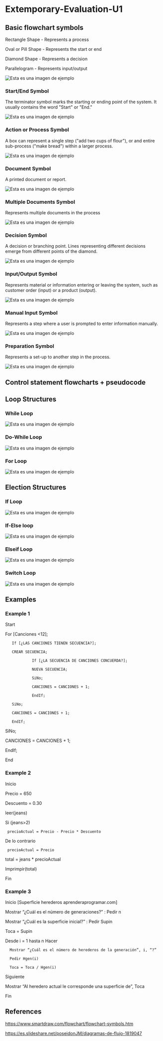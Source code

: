 # Extemporary-Evaluation-U1


## Basic flowchart symbols

Rectangle Shape - Represents a process

Oval or Pill Shape - Represents the start or end

Diamond Shape - Represents a decision

Parallelogram - Represents input/output

![Esta es una imagen de ejemplo](https://wcs.smartdraw.com/flowchart/img/basic-symbols.jpg?bn=15100111789)


### Start/End Symbol
The terminator symbol marks the starting or ending point of the system. It usually contains the word "Start" or "End."

![Esta es una imagen de ejemplo](https://wcs.smartdraw.com/flowchart/img/start-end-flowchart-symbol.png?bn=15100111789)



### Action or Process Symbol
A box can represent a single step ("add two cups of flour"), or and entire sub-process ("make bread") within a larger process.

![Esta es una imagen de ejemplo](https://wcs.smartdraw.com/flowchart/img/action-process-flowchart-symbol.png?bn=15100111789)



### Document Symbol
A printed document or report.

![Esta es una imagen de ejemplo](https://wcs.smartdraw.com/flowchart/img/document-flowchart-symbol.png?bn=15100111789)


### Multiple Documents Symbol
Represents multiple documents in the process

![Esta es una imagen de ejemplo](https://wcs.smartdraw.com/flowchart/img/multiple-document-flowchart-symbol.png?bn=15100111789)


### Decision Symbol
A decision or branching point. Lines representing different decisions emerge from different points of the diamond.

![Esta es una imagen de ejemplo](https://wcs.smartdraw.com/flowchart/img/decision-flowchart-symbol.png?bn=15100111789)


### Input/Output Symbol
Represents material or information entering or leaving the system, such as customer order (input) or a product (output).

![Esta es una imagen de ejemplo](https://wcs.smartdraw.com/flowchart/img/imput-output-flowchart-symbol.png?bn=15100111789)


### Manual Input Symbol
Represents a step where a user is prompted to enter information manually.

![Esta es una imagen de ejemplo](https://wcs.smartdraw.com/flowchart/img/manual-imput-flowchart-symbol.png?bn=15100111789)


### Preparation Symbol
Represents a set-up to another step in the process.

![Esta es una imagen de ejemplo](https://wcs.smartdraw.com/flowchart/img/preparation-flowchart-symbol.png?bn=15100111789)



## Control statement flowcharts + pseudocode 


## Loop Structures

### While Loop

![Esta es una imagen de ejemplo](https://image.slidesharecdn.com/diagramasdeflujo-090805231936-phpapp01/95/diagramas-de-flujo-14-728.jpg?cb=1249514389)


### Do-While Loop

![Esta es una imagen de ejemplo](https://image.slidesharecdn.com/diagramasdeflujo-090805231936-phpapp01/95/diagramas-de-flujo-15-728.jpg?cb=1249514389)


### For Loop


![Esta es una imagen de ejemplo](https://image.slidesharecdn.com/diagramasdeflujo-090805231936-phpapp01/95/diagramas-de-flujo-16-728.jpg?cb=1249514389)



## Election Structures

### If Loop

![Esta es una imagen de ejemplo](https://image.slidesharecdn.com/diagramasdeflujo-090805231936-phpapp01/95/diagramas-de-flujo-10-728.jpg?cb=1249514389)


### If-Else loop

![Esta es una imagen de ejemplo](https://image.slidesharecdn.com/diagramasdeflujo-090805231936-phpapp01/95/diagramas-de-flujo-11-728.jpg?cb=1249514389)


### Elseif Loop

![Esta es una imagen de ejemplo](https://image.slidesharecdn.com/diagramasdeflujo-090805231936-phpapp01/95/diagramas-de-flujo-12-728.jpg?cb=1249514389)


### Switch Loop

![Esta es una imagen de ejemplo](https://image.slidesharecdn.com/diagramasdeflujo-090805231936-phpapp01/95/diagramas-de-flujo-13-728.jpg?cb=1249514389)



## Examples

### Example 1

Start

For [Canciones <12];

       If [¿LAS CANCIONES TIENEN SECUENCIA?];
       
       CREAR SECUENCIA;
       
                If [¿LA SECUENCIA DE CANCIONES CONCUERDA?];
                
                NUEVA SECUENCIA;
                
                SiNo;
                
                CANCIONES = CANCIONES + 1;
                
                EndIf;
                
       SiNo;
       
       CANCIONES = CANCIONES + 1;
       
       EndIf;
       
SiNo;

CANCIONES = CANCIONES + 1;

EndIf;

End



### Example 2

Inicio
   
   Precio = 650
   
   Descuento = 0.30
   
   leer(jeans)
   
   Si (jeans>2)
   
     precioActual = Precio - Precio * Descuento
     
   De lo contrario
   
     precioActual = Precio
   
   total = jeans * precioActual
   
   Imprimpir(total)

Fin



### Example 3

Inicio [Superficie herederos aprenderaprogramar.com]

   Mostrar “¿Cuál es el número de generaciones?” : Pedir n

   Mostrar “¿Cuál es la superficie inicial?” : Pedir Supin

   Toca = Supin

   Desde i = 1 hasta n Hacer

      Mostrar “¿Cuál es el número de herederos de la generación”, i, “?”

      Pedir Hgen(i)

      Toca = Toca / Hgen(i)

   Siguiente

   Mostrar “Al heredero actual le corresponde una superficie de”, Toca

Fin












## References

https://www.smartdraw.com/flowchart/flowchart-symbols.htm

https://es.slideshare.net/poseidonJM/diagramas-de-flujo-1819047
